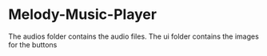 # Melody-Music-Player
The audios folder contains the audio files.
The ui folder contains the images for the buttons
